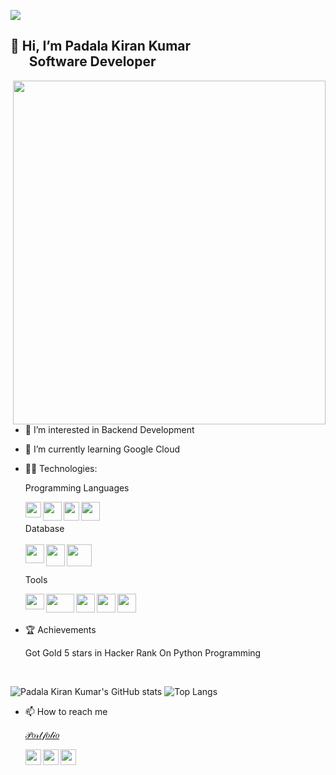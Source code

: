 
![](https://komarev.com/ghpvc/?username=padalakiran&color=brightgreen)
## 👋 Hi, I’m Padala Kiran Kumar    </br>     &nbsp; &nbsp; &nbsp; Software Developer
<img align="right" width="500" height="550" src="https://raw.githubusercontent.com/hasibul-hasan-shuvo/hasibul-hasan-shuvo/main/images/coding-boy.gif">
  
- 👀 I’m interested in Backend Development

- 🌱 I’m currently learning Google Cloud
- 👨‍💻 Technologies:

  Programming Languages
  
  <img align="left" width="25" height="25" src="https://upload.wikimedia.org/wikipedia/commons/thumb/c/c3/Python-logo-notext.svg/1200px-Python-logo-notext.svg.png">
  <img align="left" width="30" height="30" src="https://cdn.pixabay.com/photo/2017/08/05/11/16/logo-2582748_1280.png">
  <img align="left" width="25" height="30" src="https://upload.wikimedia.org/wikipedia/commons/thumb/d/d5/CSS3_logo_and_wordmark.svg/1452px-CSS3_logo_and_wordmark.svg.png">
  <img align="left" width="30" height="30" src="https://brandslogos.com/wp-content/uploads/images/large/c-logo.png">
  <br/>
  <br/>
  Database
  <br/>
  <br/>
  <img align="left" width="30" height="30" src="https://www.freepnglogos.com/uploads/logo-mysql-png/logo-mysql-mysql-logo-png-images-are-download-crazypng-21.png">
  <img align="left" width="30" height="35" src="https://firebase.google.com/downloads/brand-guidelines/PNG/logo-vertical.png">
  <img align="left" width="40" height="35" src="https://icons-for-free.com/download-icon-postgresql+plain+wordmark-1324760555518154961_512.png">
  <br/>
  <br/>
  

  Tools
  <br/>
  
  <img align="left" width="30" height="25" src="https://user-images.githubusercontent.com/674621/71187801-14e60a80-2280-11ea-94c9-e56576f76baf.png">
  <img align="left" width="45" height="30" src="https://download.logo.wine/logo/Microsoft_Excel/Microsoft_Excel-Logo.wine.png">
   <img align="left" width="30" height="30" src="https://pngimg.com/uploads/github/github_PNG80.png">
   <img align="left" width="30" height="30" src="https://gitforwindows.org/img/gwindows_logo.png">
      <img align="left" width="30" height="30" src="https://upload.wikimedia.org/wikipedia/commons/3/33/Figma-logo.svg">
  
  
  
  



<br/>
<br/>

 
 
 - 🏆 Achievements
  
      Got Gold 5 stars in Hacker Rank On Python Programming  
      
<br/>


 
 ![Padala Kiran Kumar's GitHub stats](https://github-readme-stats.vercel.app/api?username=padalakiran&theme=chartreuse-dark) ![Top Langs](https://github-readme-stats.vercel.app/api/top-langs/?username=padalakiran&layout=compact&theme=chartreuse-dark)


 
  


- 📫 How to reach me 

  [𝒫𝑜𝓇𝓉𝒻𝑜𝓁𝒾𝑜](https://padalakiran.wixsite.com/kiran-portfolio)

  [<img align="left" width="25" height="25" src="https://upload.wikimedia.org/wikipedia/commons/thumb/c/ca/LinkedIn_logo_initials.png/768px-LinkedIn_logo_initials.png">](https://www.linkedin.com/in/P-Kiran/)
  [<img align="left" width="25" height="25" src="https://upload.wikimedia.org/wikipedia/commons/thumb/6/6b/WhatsApp.svg/2044px-WhatsApp.svg.png">](https://wa.me/917995141415)
  [<img align="left" width="25" height="25" src="https://upload.wikimedia.org/wikipedia/commons/thumb/e/e7/Instagram_logo_2016.svg/768px-Instagram_logo_2016.svg.png">](https://www.instagram.com/padala_kiran_kumar/)
 <br/>
 

 
 
 
<!---
padalakiran/padalakiran is a ✨ special ✨ repository because its `README.md` (this file) appears on your GitHub profile.
You can click the Preview link to take a look at your changes.
--->
